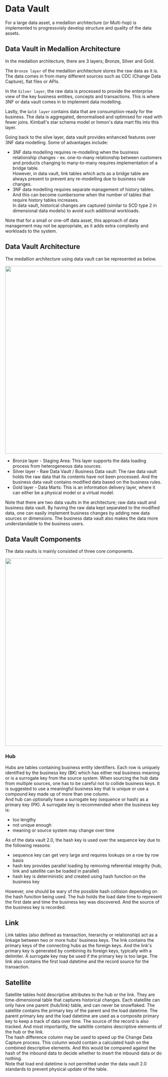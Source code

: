 # Data Vault
For a large data asset, a medallion architecture (or Multi-hop) is implemented to progressviely develop structure and quality of the data assets. <br>

## Data Vault in Medallion Architecture
In the medallion architecture, there are 3 layers; Bronze, Silver and Gold.

The `Bronze layer` of the medallion architecture stores the raw data as it is. The data comes in from many different sources such as CDC (Change Data Capture), 
flat files or APIs. 

In the `Silver layer`, the raw data is processed to provide the enterprise view of the key business entities, concepts and transactions. 
This is where 3NF or data vault comes in to implement data modelling.

Lastly, the `Gold layer` contains data that are consumption-ready for the business. The data is aggregated, denormalised and optimised for read with fewer joins.
Kimball's star schema model or Inmon's data mart fits into this layer.

Going back to the silve layer, data vault provides enhanced features over 3NF data modelling. Some of advantages include:
- 3NF data modelling requires re-modelling when the business relationship changes - ex. one-to-many relationship between customers and products changing to many-to-many requires implementation of a bridge table.<br>
However, in data vault, link tables which acts as a bridge table are always present to prevent any re-modelling due to business rule changes.
- 3NF data modelling requires separate management of history tables. And this can become cumbersome when the number of tables that require history tables increases.<br>
In data vault, historical changes are captured (similar to SCD type 2 in dimensional data models) to avoid such additional workloads.

Note that for a small or one-off data asset, this approach of data management may not be appropriate, as it adds extra complexity and workloads to the system.

## Data Vault Architecture
The medallion architecture using data vault can be represented as below.

<img src=https://user-images.githubusercontent.com/46085656/185341771-45ca2e62-793b-426c-b36d-6af47be441ae.png width=600px>

- Bronze layer - Staging Area: This layer supports the data loading process from heterogeneous data sources.
- Silver layer - Raw Data Vault / Business Data vault: The raw data vault holds the raw data that its contents have not been processed. And the business data vault contains modified data based on the business rules.
- Gold layer - Data Marts: This is an information delivery layer, where it can either be a physical model or a virtual model.

Note that there are two data vaults in the architecture; raw data vault and business data vault. By having the raw data kept separated to the modified data, one can easily 
implement business changes by adding new data sources or dimensions. The business data vault also makes the data more understandable to the business users. 

## Data Vault Components
The data vaults is mainly consisted of three core components. 

<img src=https://user-images.githubusercontent.com/46085656/185341890-c161d6e8-e0bd-411b-a5e7-4d8989fc4171.png width=600px>

### Hub
Hubs are tables containing business entity identifiers. Each row is uniquely identified by the business key (BK) which has either real business meaning or is a surrogate key
from the source system. When sourcing the hub data from multiple sources, one has to be careful not to collide business keys. It is suggested to use a meaningful business
key that is unique or use a compound key made up of more than one column. <br>
And hub can optionally have a surrogate key (sequence or hash) as a primary key (PK). A surrogate key is recommended when the business key is:
- too lengthy
- not unique enough
- meaning or source system may change over time

As of the data vault 2.0, the hash key is used over the sequence key due to the following reasons:
- sequence key can get very large and requires lookups on a row by row basis
- hash key provides parallel loading by removing referential integrity (hub, link and satellite can be loaded in parallel)
- hash key is deterministic and created using hash function on the business key

However, one should be wary of the possible hash collision depending on the hash function being used. 
The hub holds the load date time to represent the first date and time the business key was discovered. And the source of the business key is recorded.

## Link

Link tables (also defined as transaction, hierarchy or relationship) act as a linkage between two or more hubs' business keys. The link contains the primary keys of the connecting hubs as the foreign keys. And the link's 
primary key is generated by combining its foreign keys, typically with a delimiter. A surrogate key may be used if the primary key is too large. The link also contains
the first load datetime and the record source for the transaction.

## Satellite
Satellite tables hold descriptive attributes to the hub or the link. They are time-dimensional table that captures historical changes. 
Each statellite can only have one parent (hub/link) table, and can never be snowflaked. The satellite contains the primary key of the parent and the load datetime. 
The parent primary key and the load datetime are used as a composite primary key to keep a track of data over time. The source of the record is also tracked. 
And most importantly, the satellite contains descriptive elements of the hub or the link. <br>
The hash difference column may be used to speed up the Change Data Capture process. This column would contain a calculated hash on the combined descriptive elements. 
And this would be compared against the hash of the inbound data to decide whether to insert the inbound data or do nothing. <br>
Note that load end datetime is not permitted under the data vault 2.0 standards to prevent physical update of the table. 


<!-- 
- other tables
- comparison to 3NF & dimension model
  - what characteristics of 3nf and dim model does data vault holds?
  - adv & drawbacks 
-->


